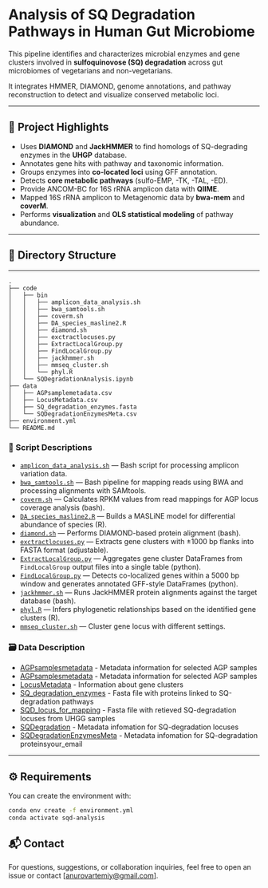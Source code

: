 # Analysis of SQ Degradation Pathways in Human Gut Microbiome

This pipeline identifies and characterizes microbial enzymes and gene clusters involved in **sulfoquinovose (SQ) degradation** across gut microbiomes of vegetarians and non-vegetarians.

It integrates HMMER, DIAMOND, genome annotations, and pathway reconstruction to detect and visualize conserved metabolic loci.

---

## 🧪 Project Highlights

- Uses **DIAMOND** and **JackHMMER** to find homologs of SQ-degrading enzymes in the **UHGP** database.
- Annotates gene hits with pathway and taxonomic information.
- Groups enzymes into **co-located loci** using GFF annotation.
- Detects **core metabolic pathways** (sulfo-EMP, -TK, -TAL, -ED).
- Provide ANCOM-BC for 16S rRNA amplicon data with **QIIME**. 
- Mapped 16S rRNA amplicon to Metagenomic data by **bwa-mem** and **coverM**.
- Performs **visualization** and **OLS statistical modeling** of pathway abundance.
  

---

## 📁 Directory Structure
---
```
.
├── code
│   ├── bin
│   │   ├── amplicon_data_analysis.sh
│   │   ├── bwa_samtools.sh
│   │   ├── coverm.sh
│   │   ├── DA_species_masline2.R
│   │   ├── diamond.sh
│   │   ├── exctractlocuses.py
│   │   ├── ExtractLocalGroup.py
│   │   ├── FindLocalGroup.py
│   │   ├── jackhmmer.sh
│   │   ├── mmseq_cluster.sh
│   │   └── phyl.R
│   └── SQDegradationAnalysis.ipynb
├── data
│   ├── AGPsamplemetadata.csv
│   ├── LocusMetadata.csv
│   ├── SQ_degradation_enzymes.fasta
│   └── SQDegradationEnzymesMeta.csv
├── environment.yml
└── README.md
```

### 🔧 Script Descriptions

- [`amplicon_data_analysis.sh`](code/bin/amplicon_data_analysis.sh) — Bash script for processing amplicon variation data.
- [`bwa_samtools.sh`](code/bin/bwa_samtools.sh) — Bash pipeline for mapping reads using BWA and processing alignments with SAMtools.
- [`coverm.sh`](code/bin/coverm.sh) — Calculates RPKM values from read mappings for AGP locus coverage analysis (bash).
- [`DA_species_masline2.R`](code/bin/DA_species_masline2.R) — Builds a MASLiNE model for differential abundance of species (R).
- [`diamond.sh`](code/bin/diamond.sh) — Performs DIAMOND-based protein alignment (bash).
- [`exctractlocuses.py`](code/bin/exctractlocuses.py) — Extracts gene clusters with ±1000 bp flanks into FASTA format (adjustable).
- [`ExtractLocalGroup.py`](code/bin/ExtractLocalGroup.py) — Aggregates gene cluster DataFrames from `FindLocalGroup` output files into a single table (python).
- [`FindLocalGroup.py`](code/bin/FindLocalGroup.py) — Detects co-localized genes within a 5000 bp window and generates annotated GFF-style DataFrames (python).
- [`jackhmmer.sh`](code/bin/jackhmmer.sh) — Runs JackHMMER protein alignments against the target database (bash).
- [`phyl.R`](code/bin/phyl.R) — Infers phylogenetic relationships based on the identified gene clusters (R).
- [`mmseq_cluster.sh`](code/bin/mmseq_cluster.sh) — Cluster gene locus with different settings.


### 🗃️ Data Description

- [AGPsamplesmetadata](data/AGPsamplemetadata.csv) - Metadata information for selected AGP samples
- [AGPsamplesmetadata](data/AGPsamplemetadata.csv) - Metadata information for selected AGP samples
- [LocusMetadata](data/LocusMetadata.csv) - Information about gene clusters
- [SQ_degradation_enzymes](data/SQ_degradation_enzymes.fasta) - Fasta file with proteins linked to SQ-degradation pathways
- [SQD_locus_for_mapping](data/SQD_locus_for_mapping.fasta) - Fasta file with retieved SQ-degradation locuses from UHGG samples
- [SQDegradation](data/SQDegradationEnzymesMeta.csv) - Metadata infomation for SQ-degradation locuses
- [SQDegradationEnzymesMeta](data/SQDegradationEnzymesMeta.csv) - Metadata infomation for SQ-degradation proteinsyour_email

---

## ⚙️ Requirements

You can create the environment with:

```bash
conda env create -f environment.yml
conda activate sqd-analysis
```

## 📬 Contact

For questions, suggestions, or collaboration inquiries, feel free to open an issue or contact [anurovartemiy@gmail.com].

